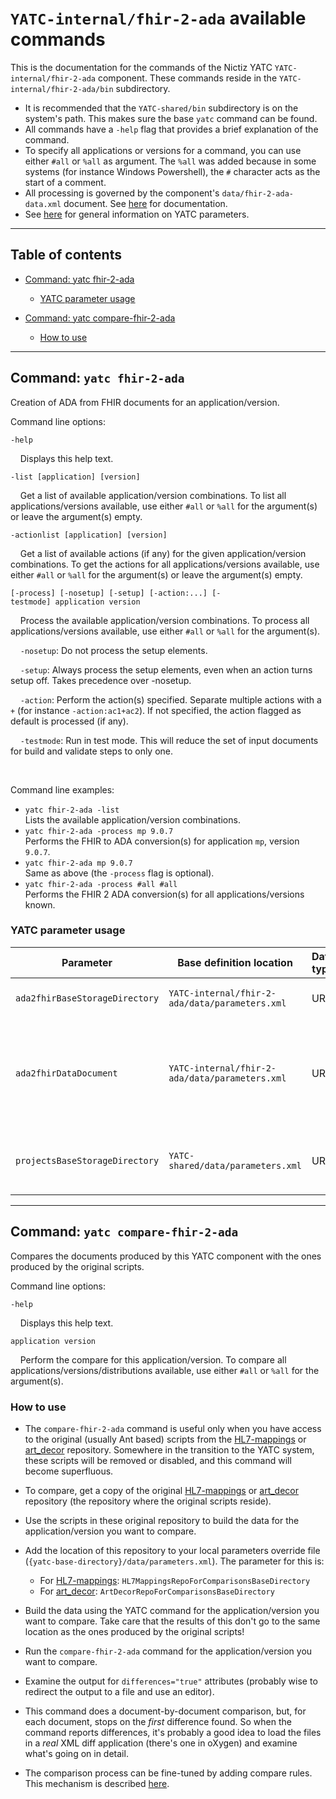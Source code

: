# `YATC-internal/fhir-2-ada` available commands

This is the documentation for the commands of the Nictiz YATC `YATC-internal/fhir-2-ada` component. These commands reside in the `YATC-internal/fhir-2-ada/bin` subdirectory.

* It is recommended that the `YATC-shared/bin` subdirectory is on the system's path. This makes sure the base `yatc` command can be found.
* All commands have a `-help` flag that provides a brief explanation of the command. 
* To specify all applications or versions for a command, you can use either  `#all` or `%all` as argument. The `%all` was added because in some systems (for instance Windows Powershell), the `#` character acts as the start of a comment.
* All processing is governed by the component's `data/fhir-2-ada-data.xml` document. See [here](data-format-reference.md) for documentation.
* See [here](../../../YATC-shared/doc/parameters-system.md) for general information on YATC parameters.

-----

## Table of contents

* [Command: yatc fhir-2-ada](#section-anchor-1)
  * [YATC parameter usage](#section-anchor-1-1)

* [Command: yatc compare-fhir-2-ada](#section-anchor-2)
  * [How to use](#section-anchor-2-1)


-----

## <a name="section-anchor-1"/>Command: `yatc fhir-2-ada`


Creation of ADA from FHIR documents for an application/version.

Command line options:

`-help`

    Displays this help text.

`-list [application] [version]`

    Get a list of available application/version combinations. To list all applications/versions available, use either `#all` or `%all` for the argument(s) or leave the argument(s) empty.

`-actionlist [application] [version]`

    Get a list of available actions (if any) for the given application/version combinations. To get the actions for all applications/versions available, use either `#all` or `%all` for the argument(s) or leave the argument(s) empty.

`[-process] [-nosetup] [-setup] [-action:...] [-testmode] application version`

    Process the available application/version combinations. To process all applications/versions available, use either `#all` or `%all` for the argument(s).

    `-nosetup`: Do not process the setup elements.

    `-setup`: Always process the setup elements, even when an action turns setup off. Takes precedence over -nosetup.

    `-action`: Perform the action(s) specified. Separate multiple actions with a `+` (for instance `-action:ac1+ac2`). If not specified, the action flagged as default is processed (if any).

    `-testmode`: Run in test mode. This will reduce the set of input documents for build and validate steps to only one.


 

Command line examples:

* `yatc fhir-2-ada -list`<br/>Lists the available application/version combinations.
* `yatc fhir-2-ada -process mp 9.0.7`<br/>Performs the FHIR to ADA conversion(s) for application `mp`, version `9.0.7`.
* `yatc fhir-2-ada mp 9.0.7`<br/>Same as above (the `-process` flag is optional).
* `yatc fhir-2-ada -process #all #all`<br/>Performs the FHIR 2 ADA conversion(s) for all applications/versions known.

### <a name="section-anchor-1-1"/>YATC parameter usage

| Parameter | Base definition location | Data type | Usage | 
| ----- | ----- | ----- | ----- | 
| `ada2fhirBaseStorageDirectory` | `YATC-internal/fhir-2-ada/data/parameters.xml` | URI | The base location for storing the results. | 
| `ada2fhirDataDocument` | `YATC-internal/fhir-2-ada/data/parameters.xml` | URI | The document with the application/version action definitions. Usually points to `YATC-internal/fhir-2-ada/data/fhir-2-ada-data.xml`. | 
| `projectsBaseStorageDirectory` | `YATC-shared/data/parameters.xml` | URI | The base location where project information is stored. Used for copying schemas. | 

-----

## <a name="section-anchor-2"/>Command: `yatc compare-fhir-2-ada`


Compares the documents produced by this YATC component with the ones produced by the original scripts.

Command line options:

`-help`

    Displays this help text.

`application version`

    Perform the compare for this application/version. To compare all applications/versions/distributions available, use either `#all` or `%all` for the argument(s).


### <a name="section-anchor-2-1"/>How to use

* The `compare-fhir-2-ada` command is useful only when you have access to the original (usually Ant based) scripts from the [HL7-mappings](https://github.com/Nictiz/HL7-mappings) or [art_decor](https://github.com/Nictiz/art_decor) repository. Somewhere in the transition to the YATC system, these scripts will be removed or disabled, and this command will become superfluous.
* To compare, get a copy of the original [HL7-mappings](https://github.com/Nictiz/HL7-mappings) or [art_decor](https://github.com/Nictiz/art_decor) repository (the repository where the original scripts reside). 
* Use the scripts in these original repository to build the data for the application/version you want to compare.
* Add the location of this repository to your local parameters override file (`{yatc-base-directory}/data/parameters.xml`). The parameter for this is:
  * For [HL7-mappings](https://github.com/Nictiz/HL7-mappings): `HL7MappingsRepoForComparisonsBaseDirectory`
  * For [art_decor](https://github.com/Nictiz/art_decor): `ArtDecorRepoForComparisonsBaseDirectory`

* Build the data using the YATC command for the application/version you want to compare. Take care that the results of this don't go to the same location as the ones produced by the original scripts!
* Run the `compare-fhir-2-ada` command for the application/version you want to compare.
* Examine the output for `differences="true"` attributes (probably wise to redirect the output to a file and use an editor).
* This command does a document-by-document comparison, but, for each document, stops on the *first* difference found. So when the command reports differences, it's probably a good idea to load the files in a *real* XML diff application (there's one in oXygen) and examine what's going on in detail.
* The comparison process can be fine-tuned by adding compare rules. This mechanism is described [here](../../../YATC-shared/doc/compare-rules.md).

